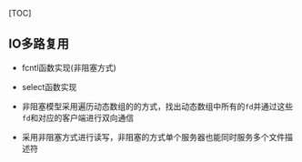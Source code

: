 [TOC]

## IO多路复用

- fcntl函数实现(非阻塞方式)
- select函数实现

- 非阻塞模型采用遍历动态数组的的方式，找出动态数组中所有的`fd`并通过这些`fd`和对应的客户端进行双向通信

- 采用非阻塞方式进行读写，非阻塞的方式单个服务器也能同时服务多个文件描述符